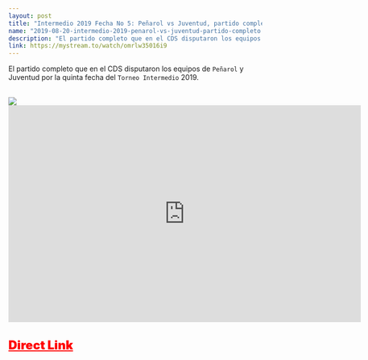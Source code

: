 ```yaml
---
layout: post
title: "Intermedio 2019 Fecha No 5: Peñarol vs Juventud, partido completo"
name: "2019-08-20-intermedio-2019-penarol-vs-juventud-partido-completo.md"
description: "El partido completo que en el CDS disputaron los equipos de Peñarol y Juventud por la quinta fecha del Torneo Intermedio 2019"
link: https://mystream.to/watch/omrlw35016i9
---
```


El partido completo que en el CDS disputaron los equipos de `Peñarol` y Juventud por la quinta fecha del `Torneo Intermedio` 2019.

<br>

<img src="https://i.imgur.com/Kd67ejc.jpg" class="responsive-image" style="max-width: 2130px;">

<br>

<div class="embed-responsive embed-responsive-16by9">
  <iframe class="embed-responsive-item" src="https://embed.mystream.to/omrlw35016i9" scrolling="no" frameborder="0" width="700" height="430" allowfullscreen="true" webkitallowfullscreen="true" mozallowfullscreen="true"></iframe>
</div>

<br>

<a href="https://mystream.to/watch/omrlw35016i9" style="font-size: 24px;font-weight: 900;color: red;">Direct Link</a>
